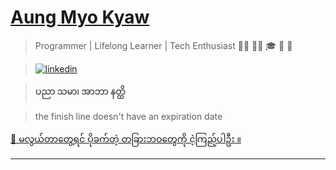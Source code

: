 # [Aung Myo Kyaw](https://www.aungmyokyaw.com)

> Programmer | Lifelong Learner | Tech Enthusiast
> 👨‍💻 🧘‍♂️ 🎓 🎉 🌼

> [![linkedin](https://img.shields.io/badge/LinkedIn-0077B5?style=for-the-badge&logo=linkedin&logoColor=white)](https://www.linkedin.com/in/aungmyokyaw/)

> **ပညာ သမာ၊ အာဘာ နတ္ထိ**

> the finish line doesn't have an expiration date

[🎵 မလွယ်တာတွေ့ရင် ပိုခက်တဲ့ တခြားဘဝတွေကို ငဲ့ကြည့်ပါဦး ။](https://youtu.be/9hkBjUiddWg)

---

